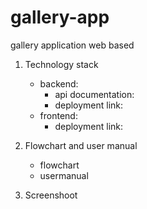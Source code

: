 # gallery-app
gallery application web based

1. Technology stack
    - backend:
        - api documentation:
        - deployment link:
    - frontend:
        - deployment link:

2. Flowchart and user manual
    - flowchart
    - usermanual

3. Screenshoot
